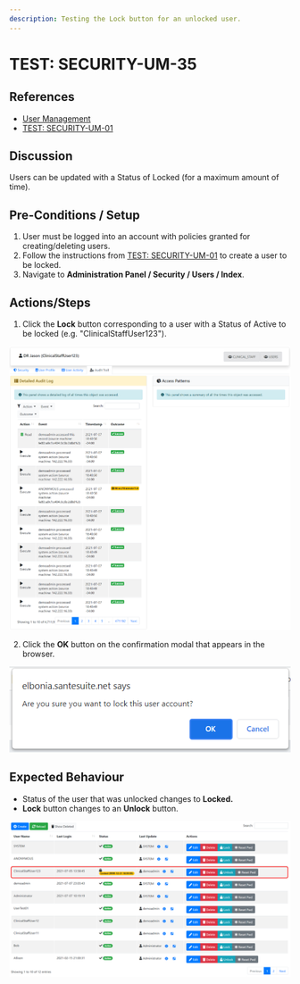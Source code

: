 ```yaml
---
description: Testing the Lock button for an unlocked user.
---
```


# TEST: SECURITY-UM-35

## References

* [User Management](../../../../../operations/security-administration/user-management.md)
* [TEST: SECURITY-UM-01](test-security-um-01.md) 

## Discussion

Users can be updated with a Status of Locked \(for a maximum amount of time\).

## Pre-Conditions / Setup

1. User must be logged into an account with policies granted for creating/deleting users.
2. Follow the instructions from [TEST: SECURITY-UM-01](test-security-um-01.md) to create a user to be locked.
3. Navigate to **Administration Panel / Security / Users / Index**.

## Actions/Steps

1.  Click the **Lock** button corresponding to a user with a Status of Active to be locked \(e.g. "ClinicalStaffUser123"\).

![](../../../../../../.gitbook/assets/image%20%28298%29.png)

2. Click the **OK** button on the confirmation modal that appears in the browser.

![](../../../../../../.gitbook/assets/image%20%28327%29.png)

## Expected Behaviour

* Status of the user that was unlocked changes to **Locked.**
* **Lock** button changes to an **Unlock** button.

![](../../../../../../.gitbook/assets/image%20%28323%29.png)

